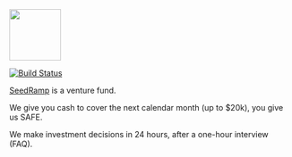 <img src="http://www.seedramp.com/images/logo.svg" width="92px" height="92px"/>

[![Build Status](https://travis-ci.org/yegor256/seedramp.svg)](https://travis-ci.org/yegor256/seedramp)

[SeedRamp](http://www.seedramp.com) is a venture fund.

We give you cash to cover the next calendar month (up to $20k), you give us SAFE.

We make investment decisions in 24 hours, after a one-hour interview (FAQ).
